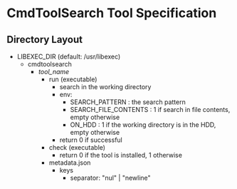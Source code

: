 # CmdToolSearch Tool Specification

## Directory Layout

* LIBEXEC_DIR (default: /usr/libexec)
  * cmdtoolsearch
    * _tool_name_
      * run (executable)
        * search in the working directory
        * env:
          * SEARCH_PATTERN : the search pattern
          * SEARCH_FILE_CONTENTS : 1 if search in file contents, empty otherwise
          * ON_HDD : 1 if the working directory is in the HDD, empty otherwise
        * return 0 if successful
      * check (executable)
        * return 0 if the tool is installed, 1 otherwise
      * metadata.json
        * keys
          * separator: "nul" | "newline"
